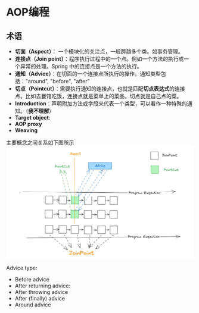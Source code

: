 # AOP编程

## 术语
- **切面（Aspect）**： 一个模块化的关注点，一般跨越多个类。如事务管理。
- **连接点（Join point）**：程序执行过程中的一个点。例如一个方法的执行或一个异常的处理。Spring 中的连接点是一个方法的执行。
- **通知（Advice）**：在切面的一个连接点所执行的操作。通知类型包括："around", "before", "after"
- **切点（Pointcut）**：需要执行通知的连接点，也就是匹配**切点表达式**的连接点。比如去餐馆吃饭，连接点就是菜单上的菜品，切点就是自己点的菜。
- **Introduction**：声明附加方法或字段来代表一个类型，可以看作一种特殊的通知。（**我不理解**）
- **Target object**:
- **AOP proxy**
- **Weaving**


主要概念之间关系如下图所示
![aop concept](./img/aop-concept.png)



Advice type:
- Before advice
- After returning advice:
- After throwing advice
- After (finally) advice
- Around advice